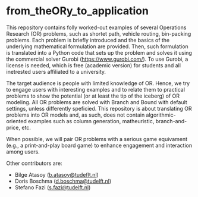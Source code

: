 # from_theORy_to_application

This repository contains folly worked-out examples of several Operations Research (OR) problems, such as shortet path, vehicle routing, bin-packing problems. 
Each problem is briefly introduced and the basics of the underlying mathematical formulation are provided. Then, such formulation is translated into a 
Python code that sets up the problem and solves it using the commercial solver Gurobi (https://www.gurobi.com/). To use Gurobi, a license is needed, which is 
free (academic version) for students and all inetrested users affiliated to a university.

The target audience is people with limited knowledge of OR. Hence, we try to engage users with interesting examples and to relate them to practical problems
to show the potential (or at least the tip of the iceberg) of OR modeling. All OR problems are solved with Branch and Bound with default settings, 
unless differently speficied. This repository is about translating OR problems into OR models and, as such, does not contain algorithmic-oriented examples
such as column generation, matheuristic, branch-and-price, etc.

When possible, we will pair OR problems with a serious game equivament (e.g., a print-and-play board game) to enhance engagement and interaction among users.

Other contributors are:
 - Bilge Atasoy (b.atasoy@tudeflt.nl)
 - Doris Boschma (d.boschma@tudelft.nl)
 - Stefano Fazi (s.fazi@tudelft.nl)
